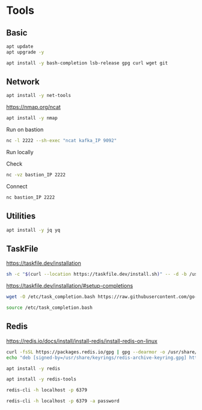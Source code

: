 # Tools

## Basic

```sh
apt update
apt upgrade -y
```

```sh
apt install -y bash-completion lsb-release gpg curl wget git
```

## Network

```sh
apt install -y net-tools
```

https://nmap.org/ncat

```sh
apt install -y nmap
```

Run on bastion

```sh
nc -l 2222 --sh-exec "ncat kafka_IP 9092"
```

Run locally

Check
```sh
nc -vz bastion_IP 2222
```

Connect
```sh
nc bastion_IP 2222
```

## Utilities

```sh
apt install -y jq yq
```

## TaskFile

https://taskfile.dev/installation

```sh
sh -c "$(curl --location https://taskfile.dev/install.sh)" -- -d -b /usr/local/bin
```

https://taskfile.dev/installation/#setup-completions

```sh
wget -O /etc/task_completion.bash https://raw.githubusercontent.com/go-task/task/main/completion/bash/task.bash
```

```sh
source /etc/task_completion.bash
```

## Redis

https://redis.io/docs/install/install-redis/install-redis-on-linux

```sh
curl -fsSL https://packages.redis.io/gpg | gpg --dearmor -o /usr/share/keyrings/redis-archive-keyring.gpg
echo "deb [signed-by=/usr/share/keyrings/redis-archive-keyring.gpg] https://packages.redis.io/deb $(lsb_release -cs) main" | tee /etc/apt/sources.list.d/redis.list

apt install -y redis
```

```sh
apt install -y redis-tools
```

```sh
redis-cli -h localhost -p 6379
```

```sh
redis-cli -h localhost -p 6379 -a password
```
